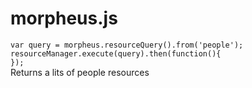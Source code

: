 morpheus.js
========

`var query = morpheus.resourceQuery().from('people');`  
`resourceManager.execute(query).then(function(){`  
`});`  
Returns a lits of people resources
